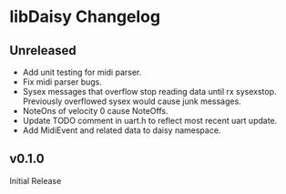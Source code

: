 # libDaisy Changelog

## Unreleased

* Add unit testing for midi parser.  
* Fix midi parser bugs.
 * Sysex messages that overflow stop reading data until rx sysexstop. Previously overflowed sysex would cause junk messages.
 * NoteOns of velocity 0 cause NoteOffs.
* Update TODO comment in uart.h to reflect most recent uart update.
* Add MidiEvent and related data to daisy namespace.

## v0.1.0

Initial Release

